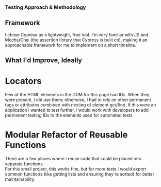 ### Testing Approach & Methodology

## Framework
I chose Cypress as a lightweight, free tool.  I'm very familiar with JS and Mocha/Chai (the 
assertion library that Cypress is built on), making it an approachable framework for me 
to implement on a short timeline.

## What I'd Improve, Ideally
# Locators
Few of the HTML elements in the DOM for this page had IDs.  When they were present, I did 
use them; otherwise, I had to rely on other permanent tags or attributes combined with 
nesting of element get/find.  If this were an application I wanted to test further, I would 
work with developers to add permanent testing IDs to the elements used for automated tests.

# Modular Refactor of Reusable Functions
There are a few places where I reuse code that could be placed into separate functions.  
For this small project, this works fine, but for more tests I would export common functions 
(like getting lists and ensuring they're sorted) for better maintainability.